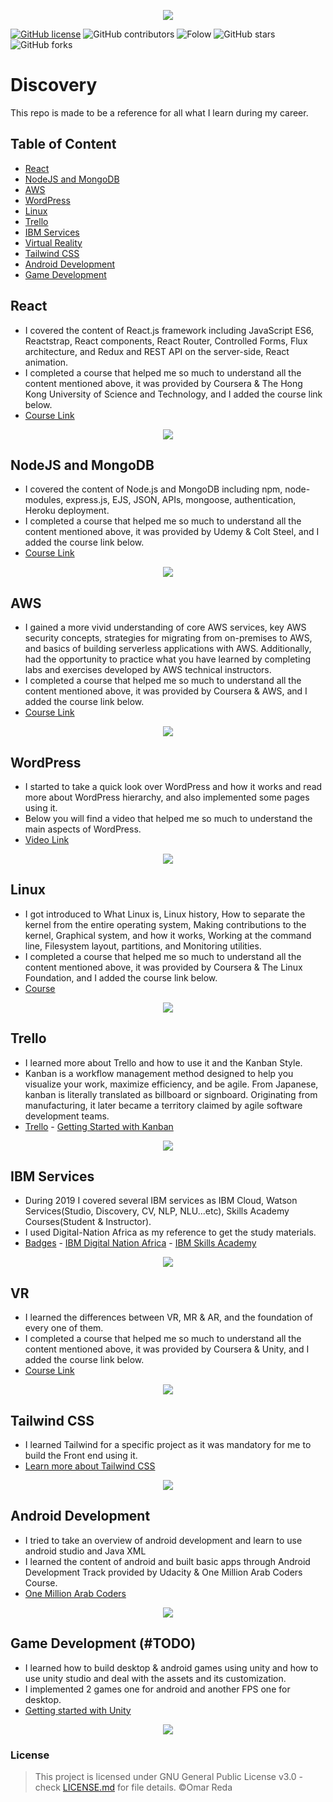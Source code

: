 
<p align="center">
  <img src="https://res.cloudinary.com/djvh0aebv/image/upload/v1592857311/Capture_zm6izm.png">
</p>

[![GitHub license](https://img.shields.io/github/license/OmarReda/Techgram)](https://github.com/OmarReda/Techgram/blob/master/LICENSE)
![GitHub contributors](https://img.shields.io/github/contributors/OmarReda/Discovery)
![Folow](https://img.shields.io/github/followers/OmarReda?label=Follow&style=social)
![GitHub stars](https://img.shields.io/github/stars/OmarReda/Discovery?style=social)
![GitHub forks](https://img.shields.io/github/forks/OmarReda/Discovery?style=social)
 
# Discovery
This repo is made to be a reference for all what I learn during my career.


## Table of Content
* [React](#react)
* [NodeJS and MongoDB](#nodejs-and-mongodb)
* [AWS](#aws)
* [WordPress](#wordpress)
* [Linux](#linux)
* [Trello](#trello)
* [IBM Services](#ibm-services)
* [Virtual Reality](#vr)
* [Tailwind CSS](#tailwind-css)
* [Android Development](#android-development)
* [Game Development](#game-development)



## React
* I covered the content of React.js framework including JavaScript ES6, Reactstrap, React components, React Router, Controlled Forms, Flux architecture, and Redux and REST API on the server-side, React animation.
* I completed a course that helped me so much to understand all the content mentioned above, it was provided by Coursera & The Hong Kong University of Science and Technology, and I added the course link below.
* [Course Link](https://www.coursera.org/programs/alexandria-university-on-coursera-sm-odvas?collectionId=&productId=yG1EARC8EeiWoAqBnMlvMg&productType=course&showMiniModal=true)
<p align="center">
  <img src="https://res.cloudinary.com/djvh0aebv/image/upload/c_scale,w_310/v1593677616/react_vid0os.png">
</p>

## NodeJS and MongoDB
* I covered the content of Node.js and MongoDB including npm, node-modules, express.js, EJS, JSON, APIs, mongoose, authentication, Heroku deployment.
* I completed a course that helped me so much to understand all the content mentioned above, it was provided by Udemy & Colt Steel, and I added the course link below.
* [Course Link](https://www.udemy.com/course/the-web-developer-bootcamp/)
<p align="center">
  <img src="https://res.cloudinary.com/djvh0aebv/image/upload/c_scale,w_400/v1593676918/2a3eb4a0-182a-4512-8319-87951b124a7d_wnotea.png">
</p>

## AWS
* I gained a more vivid understanding of core AWS services, key AWS security concepts, strategies for migrating from on-premises to AWS, and basics of building serverless applications with AWS. Additionally, had the opportunity to practice what you have learned by completing labs and exercises developed by AWS technical instructors.
* I completed a course that helped me so much to understand all the content mentioned above, it was provided by Coursera & AWS, and I added the course link below.
* [Course Link](https://www.coursera.org/specializations/aws-fundamentals)
<p align="center">
  <img src="https://res.cloudinary.com/djvh0aebv/image/upload/c_scale,w_150/v1593675839/1200px-Amazon_Web_Services_Logo.svg_z7qets.png">
</p>


## WordPress
* I started to take a quick look over WordPress and how it works and read more about WordPress hierarchy, and also implemented some pages using it.
* Below you will find a video that helped me so much to understand the main aspects of WordPress.
* [Video Link](https://www.youtube.com/watch?v=MsRhxl_zk5A)
<p align="center">
  <img src="https://res.cloudinary.com/djvh0aebv/image/upload/c_scale,w_200/v1593677468/wordpress_hx7oah.png">
</p>


## Linux
* I got introduced to What Linux is, Linux history, How to separate the kernel from the entire operating system, Making contributions to the kernel, Graphical system, and how it works, Working at the command line, Filesystem layout, partitions, and Monitoring utilities.
* I completed a course that helped me so much to understand all the content mentioned above, it was provided by Coursera & The Linux Foundation, and I added the course link below.
* [Course](https://www.coursera.org/programs/alexandria-university-on-coursera-sm-odvas?collectionId=&productId=yEurgmOREei16BIJfVb6WA&productType=course&showMiniModal=true)
<p align="center">
  <img src="https://res.cloudinary.com/djvh0aebv/image/upload/c_scale,w_300/v1593675569/1200px-Linux_Foundation_logo_2013.svg_yg8eoh.png">
</p>

## Trello
* I learned more about Trello and how to use it and the Kanban Style.
* Kanban is a workflow management method designed to help you visualize your work, maximize efficiency, and be agile. From Japanese, kanban is literally translated as billboard or signboard. Originating from manufacturing, it later became a territory claimed by agile software development teams.
* [Trello](https://trello.com/) - [Getting Started with Kanban](https://kanbanize.com/kanban-resources/getting-started/what-is-kanban#:~:text=Kanban%20is%20a%20workflow%20management,by%20agile%20software%20development%20teams.)
<p align="center">
  <img src="https://res.cloudinary.com/djvh0aebv/image/upload/v1593675167/1_iaw3bm.png">
</p>

## IBM Services
* During 2019 I covered several IBM services as IBM Cloud, Watson Services(Studio, Discovery, CV, NLP, NLU...etc), Skills Academy Courses(Student & Instructor).
* I used Digital-Nation Africa as my reference to get the study materials.
* [Badges](https://www.youracclaim.com/users/omar-reda291/badges) - [IBM Digital Nation Africa](https://developer.ibm.com/digitalnation/africa/) - [IBM Skills Academy](https://www-03.ibm.com/services/weblectures/meap/)
<p align="center">
  <img src="https://res.cloudinary.com/djvh0aebv/image/upload/v1593673813/Capture_sph2y8.png">
</p>


## VR
* I learned the differences between VR, MR & AR, and the foundation of every one of them.
* I completed a course that helped me so much to understand all the content mentioned above, it was provided by Coursera & Unity, and I added the course link below.
* [Course Link](https://www.coursera.org/programs/alexandria-university-on-coursera-sm-odvas/browse?productId=Lpbv_HTgEeilthKOJg0q_A&productType=s12n&query=VR&showMiniModal=true)
<p align="center">
  <img src="https://res.cloudinary.com/djvh0aebv/image/upload/c_scale,w_500/v1593677052/EYj9bJFWAAELjwK_fdbg9v.png">
</p>


## Tailwind CSS
* I learned Tailwind for a specific project as it was mandatory for me to build the Front end using it.
* [Learn more about Tailwind CSS](https://tailwindcss.com/)
<p align="center">
  <img src="https://res.cloudinary.com/djvh0aebv/image/upload/c_scale,w_300/v1593685480/0__ZEKysy-DVMieDtY_yydtmh.png">
</p>

## Android Development
* I tried to take an overview of android development and learn to use android studio and Java XML
* I learned the content of android and built basic apps through Android Development Track provided by Udacity & One Million Arab Coders Course.
* [One Million Arab Coders](https://www.arabcoders.ae/)
<p align="center">
  <img src="https://res.cloudinary.com/djvh0aebv/image/upload/c_scale,w_297/v1593676103/unnamed-11_xuvbqw.jpg">
</p>

## Game Development (#TODO)
* I learned how to build desktop & android games using unity and how to use unity studio and deal with the assets and its customization.
* I implemented 2 games one for android and another FPS one for desktop.
* [Getting started with Unity](https://unity.com/)
<p align="center">
  <img src="https://res.cloudinary.com/djvh0aebv/image/upload/c_scale,w_300/v1593685770/Unity_logo_logotype_Unity_3D_oiofyh.png">
</p>

### License
> This project is licensed under GNU General Public License v3.0 - check <a href="https://github.com/OmarReda/Discovery/blob/master/LICENSE">LICENSE.md</a> for file details. ©Omar Reda
